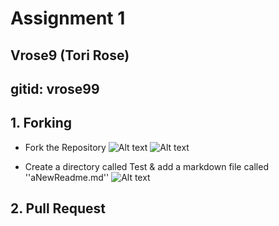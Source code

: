 # Assignment 1
## Vrose9  (Tori Rose)
## gitid: vrose99


## 1. Forking 
* Fork the Repository 
![Alt text](/fork1.png)
![Alt text](/fork2.png)

* Create a directory called Test & add a markdown file called ''aNewReadme.md''
![Alt text](/fork3.png)

## 2. Pull Request
